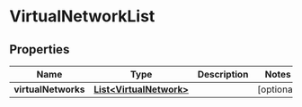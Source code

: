 

# VirtualNetworkList


## Properties

| Name | Type | Description | Notes |
|------------ | ------------- | ------------- | -------------|
|**virtualNetworks** | [**List&lt;VirtualNetwork&gt;**](VirtualNetwork.md) |  |  [optional] |



